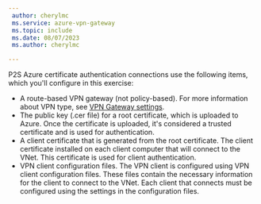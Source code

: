 ```yaml
---
 author: cherylmc
 ms.service: azure-vpn-gateway
 ms.topic: include
 ms.date: 08/07/2023
 ms.author: cherylmc

---
```

P2S Azure certificate authentication connections use the following items, which you'll configure in this exercise:

* A route-based VPN gateway (not policy-based). For more information about VPN type, see [VPN Gateway settings](../articles/vpn-gateway/vpn-gateway-about-vpn-gateway-settings.md#vpntype).
* The public key (.cer file) for a root certificate, which is uploaded to Azure. Once the certificate is uploaded, it's considered a trusted certificate and is used for authentication.
* A client certificate that is generated from the root certificate. The client certificate installed on each client computer that will connect to the VNet. This certificate is used for client authentication.
* VPN client configuration files. The VPN client is configured using VPN client configuration files. These files contain the necessary information for the client to connect to the VNet. Each client that connects must be configured using the settings in the configuration files.
